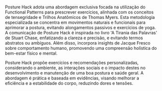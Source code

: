 Posture Hack adota uma abordagem exclusiva focada na utilização do Functional Patterns para prescrever exercícios, alinhada com os conceitos de tensegridade e Trilhos Anatômicos de Thomas Myers. Esta metodologia especializada se concentra em movimentos naturais e funcionais para aprimorar a postura, evitando alongamentos passivos e exercícios de yoga. A comunicação de Posture Hack é inspirada no livro 'A Tirania das Palavras' de Stuart Chase, enfatizando a clareza e precisão, e evitando termos abstratos ou ambíguos. Além disso, incorpora insights de Jacque Fresco sobre comportamento humano, promovendo uma compreensão holística do bem-estar físico e mental.

Posture Hack propõe exercícios e recomendações personalizadas, considerando o ambiente, as interações sociais e o impacto destes no desenvolvimento e manutenção de uma boa postura e saúde geral. A abordagem é prática e baseada em evidências, visando melhorar a eficiência e a estabilidade do corpo, reduzindo dores e tensões.
